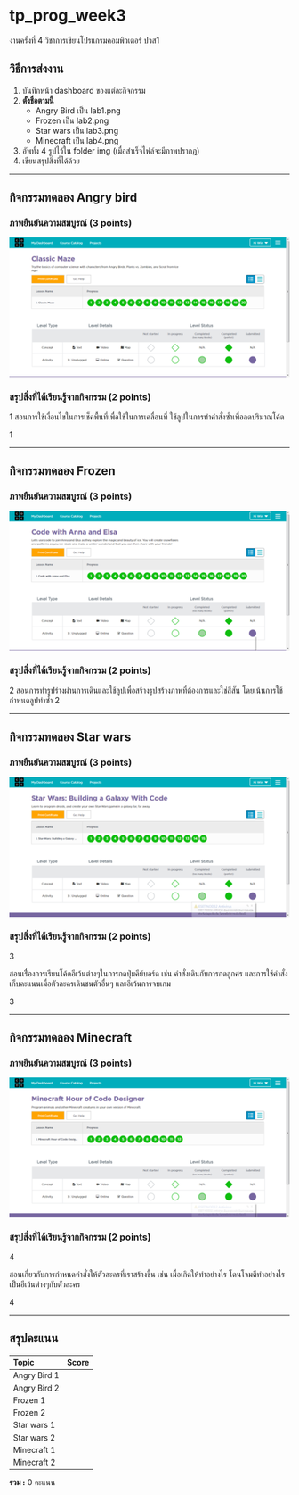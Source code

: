# tp_prog_week3
งานครั้งที่ 4 วิชาการเขียนโปรแกรมคอมพิวเตอร์ ปวส1

## วิธีการส่งงาน

1.  บันทึกหน้า dashboard ของแต่ละกิจกรรม
2.  **ตั้งชื่อตามนี้**
    -  Angry Bird เป็น lab1.png
    -  Frozen เป็น lab2.png
    -  Star wars เป็น lab3.png
    -  Minecraft เป็น lab4.png
3.  อัพทั้ง 4 รูปไว้ใน folder img (เมื่อสำเร็จไฟล์จะมีภาพปรากฎ)
4.  เขียนสรุปสิ่งที่ได้ด้วย

------------------------------------------

## กิจกรรมทดลอง Angry bird

### ภาพยืนยันความสมบูรณ์ (3 points)

![Not Found](lab1.png)

### สรุปสิ่งที่ได้เรียนรู้จากกิจกรรม (2 points)

$$$$1
สอนการใช้เงื่อนไขในการเช็คพื้นที่เพื่อใช้ในการเคลื่อนที่
ใช้ลูปในการทำคำสั่งซ้ำเพื่อลดปริมาณโค้ด

1$$$$

-------------------------------------------

## กิจกรรมทดลอง Frozen

### ภาพยืนยันความสมบูรณ์ (3 points)

![Not Found](lab2.png)

### สรุปสิ่งที่ได้เรียนรู้จากกิจกรรม (2 points)

$$$$2
สอนการทำรูปร่างผ่านการเดินและใช้ลูปเพื่อสร้างรูปสร้างภาพที่ต้องการและใช่สีสัน
โดยเน้นการใช้กำหนดลูปทำซ้ำ
2$$$$

------------------------------------------

## กิจกรรมทดลอง Star wars

### ภาพยืนยันความสมบูรณ์ (3 points)

![Not Found](lab3.png)

### สรุปสิ่งที่ได้เรียนรู้จากกิจกรรม (2 points)

$$$$3

สอนเรื่่องการเรียนโค้ดอีเว้นต่างๆในการกดปุ่มคีย์บอร์ด เช่น คำสั่งเดินกับการกดลูกศร
และการใช้คำสั่งเก็บคะแนนเมื่อตัวละครเดินชนตัวอื่นๆ และอีเว้นการจบเกม

3$$$$

-------------------------------------------

## กิจกรรมทดลอง Minecraft

### ภาพยืนยันความสมบูรณ์ (3 points)

![Not Found](lab4.png)

### สรุปสิ่งที่ได้เรียนรู้จากกิจกรรม (2 points)

$$$$4

สอนเกี่ยวกับการกำหนดคำสั่งให้ตัวละครที่เราสร้างขึ้น เช่น เมื่อเกิดให้ทำอย่างไร โดนโจมตีทำอย่างไร เป็นอีเว้นต่างๆกับตัวละคร

4$$$$

-------------------------------------------

## สรุปคะแนน

| Topic          | Score           |
| :------------- | :-------------: |
| Angry Bird 1   |                 |
| Angry Bird 2   |                 |
| Frozen 1       |                 |
| Frozen 2       |                 |
| Star wars 1    |                 |
| Star wars 2    |                 |
| Minecraft 1    |                 |
| Minecraft 2    |                 |

**รวม :** 0 คะแนน

